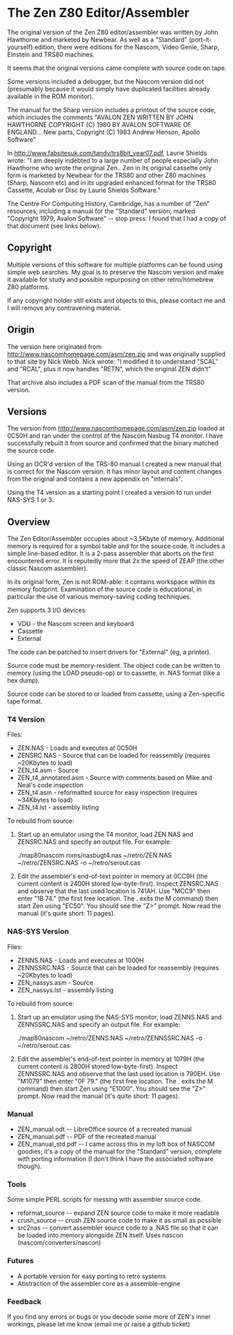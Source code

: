 # The Zen Z80 Editor/Assembler

The original version of the Zen Z80 editor/assembler was written by John
Hawthorne and marketed by Newbear. As well as a "Standard" (port-it-yourself)
edition, there were editions for the Nascom, Video Genie, Sharp, Einstein and
TRS80 machines.

It seems that the original versions came complete with source code on tape.

Some versions included a debugger, but the Nascom version did not (presumably
because it would simply have duplicated facilities already available in the ROM
monitor).

The manual for the Sharp version includes a printout of the source code, which
includes the comments "AVALON ZEN WRITTEN BY JOHN HAWTHORNE COPYRIGHT (C) 1980
BY AVALON SOFTWARE OF ENGLAND... New parts, Copyright (C) 1983 Andrew Henson,
Apollo Software"

In http://www.fabsitesuk.com/tandy/trs8bit_year07.pdf, Laurie Shields wrote: "I
am deeply indebted to a large number of people especially John Hawthorne who
wrote the original Zen.. Zen in its original cassette only form is marketed by
Newbear for the TRS80 and other Z80 machines (Sharp, Nascom etc) and in its
upgraded enhanced format for the TRS80 Cassette, Aculab or Disc by Laurie
Shields Software."

The Centre For Computing History, Cambridge, has a number of "Zen" resources,
including a manual for the "Standard" version, marked "Copyright 1979, Avalon
Software" -- stop press: I found that I had a copy of that document (see links
below).

## Copyright

Multiple versions of this software for multiple platforms can be found using
simple web searches. My goal is to preserve the Nascom version and make it
available for study and possible repurposing on other retro/homebrew Z80
platforms.

If any copyright holder still exists and objects to this, please contact me and
I will remove any contravening material.

## Origin

The version here originated from http://www.nascomhomepage.com/asm/zen.zip and
was originally supplied to that site by Nick Webb. Nick wrote: "I modified it to
understand "SCAL" and "RCAL", plus it now handles "RETN", which the original ZEN
didn't"

That archive also includes a PDF scan of the manual from the TRS80 version.

## Versions

The version from http://www.nascomhomepage.com/asm/zen.zip loaded at 0C50H and
ran under the control of the Nascom Nasbug T4 monitor. I have successfully
rebuilt it from source and confirmed that the binary matched the source code.

Using an OCR'd version of the TRS-80 manual I created a new manual that is
correct for the Nascom version. It has minor layout and content changes from the
original and contains a new appendix on "internals".

Using the T4 version as a starting point I created a version to run under
NAS-SYS 1 or 3.

## Overview

The Zen Editor/Assembler occupies about ~3.5Kbyte of memory. Additional memory
is required for a symbol table and for the source code. It includes a simple
line-based editor. It is a 2-pass assembler that aborts on the first encountered
error. It is reputedly more that 2x the speed of ZEAP (the other classic Nascom
assembler).

In its original form, Zen is not ROM-able: it contains workspace within its
memory footprint. Examination of the source code is educational, in particular
the use of various memory-saving coding techniques.

Zen supports 3 I/O devices:

* VDU - the Nascom screen and keyboard
* Cassette
* External

The code can be patched to insert drivers for "External" (eg, a printer).

Source code must be memory-resident. The object code can be written to memory
(using the LOAD pseudo-op) or to cassette, in .NAS format (like a hex dump).

Source code can be stored to or loaded from cassette, using a Zen-specific tape
format.


### T4 Version

Files:

* ZEN.NAS - Loads and executes at 0C50H
* ZENSRC.NAS - Source that can be loaded for reassembly (requires ~20Kbytes to load)
* ZEN_t4.asm - Source
* ZEN_t4_annotated.asm - Source with comments based on Mike and Neal's code inspection
* ZEN_t4.asm - reformatted source for easy inspection (requires ~34Kbytes to load)
* ZEN_t4.lst - assembly listing

To rebuild from source:

1. Start up an emulator using the T4 monitor, load ZEN.NAS and ZENSRC.NAS and
specify an output file. For example:

    ./map80nascom roms/nasbugt4.nas ~/retro/ZEN.NAS ~/retro/ZENSRC.NAS  -o ~/retro/serout.cas


2. Edit the assembler's end-of-text pointer in memory at 0CC9H (the current
content is 2400H stored low-byte-first). Inspect ZENSRC.NAS and observe that the
last used location is 741AH. Use "MCC9" then enter "1B 74." (the first free
location. The . exits the M command) then start Zen using "EC50". You should see
the "Z>" prompt. Now read the manual (it's quite short: 11 pages).


### NAS-SYS Version

Files:

* ZENNS.NAS - Loads and executes at 1000H
* ZENNSSRC.NAS - Source that can be loaded for reassembly (requires ~20Kbytes to load)
* ZEN_nassys.asm - Source
* ZEN_nassys.lst - assembly listing

To rebuild from source:

1. Start up an emulator using the NAS-SYS monitor, load ZENNS.NAS and ZENNSSRC.NAS and
specify an output file. For example:

    ./map80nascom ~/retro/ZENNS.NAS ~/retro/ZENNSSRC.NAS  -o ~/retro/serout.cas


2. Edit the assembler's end-of-text pointer in memory at 1079H (the current
content is 2800H stored low-byte-first). Inspect ZENNSSRC.NAS and observe that
the last used location is 790EH. Use "M1079" then enter "0F 79." (the first free
location. The . exits the M command) then start Zen using "E1000". You should
see the "Z>" prompt. Now read the manual (it's quite short: 11 pages).


### Manual

* ZEN_manual.odt -- LibreOffice source of a recreated manual
* ZEN_manual.pdf -- PDF of the recreated manual
* ZEN_manual_std.pdf -- I came across this in my loft box of NASCOM goodies; it's a copy of the manual for the "Standard" version, complete with porting information (I don't think I have the associated software though).





### Tools

Some simple PERL scripts for messing with assembler source code.


* reformat_source -- expand ZEN source code to make it more readable
* crush_source -- crush ZEN source code to make it as small as possible
* src2nas -- convert assembler source code to a .NAS file so that it can be loaded into memory alongside ZEN itself. Uses nascon (nascom/converters/nascon)

### Futures

* A portable version for easy porting to retro systems
* Abstraction of the assembler core as a assemble-engine

### Feedback

If you find any errors or bugs or you decode some more of ZEN's inner workings, please let me know (email me or raise a github ticket)